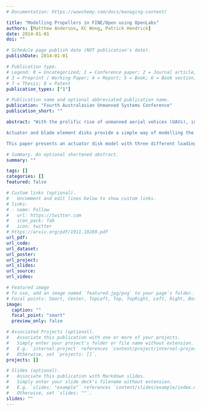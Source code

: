 ```yaml
---
# Documentation: https://wowchemy.com/docs/managing-content/

title: "Modelling Propellers in FINE/Open using OpenLabs"
authors: [Matthew Anderson, KC Wong, Patrick Hendrick]
date: 2014-01-01
doi: ""

# Schedule page publish date (NOT publication's date).
publishDate: 2014-01-01

# Publication type.
# Legend: 0 = Uncategorized; 1 = Conference paper; 2 = Journal article;
# 3 = Preprint / Working Paper; 4 = Report; 5 = Book; 6 = Book section;
# 7 = Thesis; 8 = Patent
publication_types: ["1"]

# Publication name and optional abbreviated publication name.
publication: "Fourth Australasian Unmanned Systems Conference"
publication_short: ""

abstract: "With the prolific rise of unmanned aerial vehices (UAVs), interest is increasingly growing in optimising airframes to improve flight characterisitcs. Tools such as computational fluid dynamics (CFD) can be used to optimise the shape of UAV frames by giving a detailed understanding of how the flow interacts with the vehicle. The effects of the frame on the propellers (and vice versa) can be a dominant flow feature, especially for multirotors, however fully modelling propellers in CFD is a very involved task requiring intensive computational power.

Actuator and blade element disks provide a simple way of modelling the effects of a propeller in CFD by artificially applying a force into the domain, emulating the time-averaged effect of the propeller to reduce the computational requirements.

This paper presents an actuator disk model with three different loading profiles and a blade element disk model with two methods of calculating the thrust and the torque of the propeller. These models are implemented in FINE/Open using OpenLabs. The effect of using the differing models is shown, with results matching well with other implementations presented in literature."

# Summary. An optional shortened abstract.
summary: ""

tags: []
categories: []
featured: false

# Custom links (optional).
#   Uncomment and edit lines below to show custom links.
# links:
# - name: Follow
#   url: https://twitter.com
#   icon_pack: fab
#   icon: twitter
# https://arxiv.org/pdf/1911.10269.pdf
url_pdf:
url_code:
url_dataset:
url_poster:
url_project:
url_slides:
url_source:
url_video:

# Featured image
# To use, add an image named `featured.jpg/png` to your page's folder. 
# Focal points: Smart, Center, TopLeft, Top, TopRight, Left, Right, BottomLeft, Bottom, BottomRight.
image:
  caption: ""
  focal_point: "smart"
  preview_only: false

# Associated Projects (optional).
#   Associate this publication with one or more of your projects.
#   Simply enter your project's folder or file name without extension.
#   E.g. `internal-project` references `content/project/internal-project/index.md`.
#   Otherwise, set `projects: []`.
projects: []

# Slides (optional).
#   Associate this publication with Markdown slides.
#   Simply enter your slide deck's filename without extension.
#   E.g. `slides: "example"` references `content/slides/example/index.md`.
#   Otherwise, set `slides: ""`.
slides: ""
---
```

